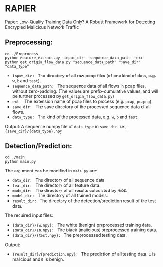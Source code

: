 # RAPIER

Paper: Low-Quality Training Data Only? A Robust Framework for Detecting Encrypted Malicious Network Traffic

## Preprocessing:

```
cd ./Preprocess
python Feature_Extract.py "input_dir" "sequence_data_path" "ext"
python get_origin_flow_data.py "sequence_data_path" "save_dir" "data_type"
```

* `input_dir: ` The directory of all raw pcap files (of one kind of data, e.g. `w`, `b` and `test`).
* `sequence_data_path: ` The sequence data of all flows in pcap files, without zero-padding. (The values are prefix-cumulative values, and will be further processed by `get_origin_flow_data.py`)
* `ext: ` The extension name of pcap files to process (e.g. `pcap`, `pcapng`).
* `save_dir: ` The save directory of the processed sequence data of all flows.
* `data_type: ` The kind of the processed data, e.g. `w`, `b` and `test`.

Output: A sequence numpy file of `data_type` in `save_dir`. i.e., `{save_dir}/{data_type}.npy`

## Detection/Prediction:

```
cd ./main
python main.py
```

The argument can be modified in `main.py` are:
* `data_dir: ` The directory of all sequence data.
* `feat_dir: ` The directory of all feature data.
* `made_dir: ` The directory of all results calculated by `MADE`.
* `model_dir: ` The directory of all trained models.
* `result_dir: ` The directory of the detection/prediction result of the test data.

The required input files:
* `{data_dir}/{w.npy}: ` The white (benign) preprocessed training data.
* `{data_dir}/{b.npy}: ` The black (malicious) preprocessed training data.
* `{data_dir}/{test.npy}: ` The preprocessed testing data.

Output:
* `{result_dir}/{prediction.npy}: ` The prediction of all testing data. `1` is malicious and `0` is benign.

